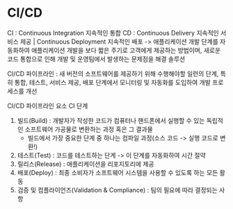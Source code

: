 # CI/CD

CI : Continuous Integration 지속적인 통합
CD : Continuous Delivery 지속적인 서비스 제공 | Continuous Deployment 지속적인 배포
-> 애플리케이션 개발 단계를 자동화하여 애플리케이션 개발을 보다 짧은 주기로 고객에게 제공하는 방법이며, 새로운 코드 통합으로 인해 개발 및 운영팀에서 발생하는 문제점을 해결 솔루션

CI/CD 파이프라인 : 새 버전의 소프트웨어를 제공하기 위해 수행해야할 일련의 단계, 특히 통합, 테스트, 서비스 제공, 배포 단계에서 모니터링 및 자동화를 도입하여 개발 프로세스를 개선

CI/CD 파이프라인 요소
CI 단계
1. 빌드(Build) : 개발자가 작성한 코드가 컴퓨터나 핸드폰에서 실행할 수 있는 독립적인 소프트웨어 가공물로 변환하는 과정 혹은 그 결과물
   - 빌드에서 가장 중요한 단계 중 하나는 컴파일 과정(소스 코드 -> 실행 코드로 변환!)
2. 테스트(Test) : 코드를 테스트하는 단계 -> 이 단계를 자동화하여 시간 절약
3. 릴리스(Release) : 애플리케이션을 리포지토리에 제공
4. 배포(Deploy) : 최종 소비자가 소프트웨어 시스템을 사용할 수 있도록 하는 모든 활동
5. 검증 및 컴플라이언즈(Validation & Compliance) : 팀의 필요에 따라 결정되는 사항